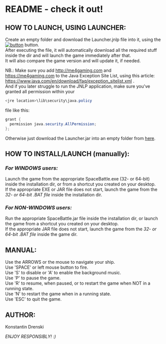 # README - check it out!

## HOW TO LAUNCH, USING LAUNCHER:

Create an empty folder and download the Launcher.jnlp file into it, using the [![button](https://java.com/js/webstart.png)](http://me4gaming.com/LauncherSB/Launcher.jnlp) button.  
After executing the file, it will automatically download all the required stuff inside the dir 
and will launch the game immediately after that.  
It will also compare the game version and will update it, if needed.

NB.: Make sure you add http://me4gaming.com and https://me4gaming.com to the Java Exception Site List, using this article: https://www.java.com/en/download/faq/exception_sitelist.xml .  
And if you later struggle to run the JNLP application, make sure you've granted all permission within your 

```java
<jre location>\lib\security\java.policy
```
file like this:
  
```java
grant {
  permission java.security.AllPermission;
};
```

Otherwise just download the Launcher.jar into an empty folder from [here](https://github.com/Hunterszone/MyJavaGames/blob/master/SpaceBattle/Launcher.jar?raw=true).

## HOW TO INSTALL/LAUNCH (manually):

### *For WINDOWS users:*   
Launch the game from the appropriate SpaceBattle.exe (32- or 64-bit) inside the installation dir, or from a shortcut you created on your desktop.  
If the appropriate EXE or JAR file does not start, launch the game from the *32- or 64-bit .BAT file* inside the installation dir.


### *For NON-WINDOWS users:*   
Run the appropriate SpaceBattle.jar file inside the installation dir, or launch the game from a shortcut you created on your desktop.  
If the appropriate JAR file does not start, launch the game from the *32- or 64-bit .BAT file* inside the game dir.



## MANUAL: 

Use the ARROWS or the mouse to navigate your ship.   
Use 'SPACE' or left mouse button to fire.    
Use 'S' to disable or 'A' to enable the background music.  
Use 'P' to pause the game.  
Use 'R' to resume, when paused, or to restart the game when NOT in a running state.  
Use 'N' to restart the game when in a running state.  
Use 'ESC' to quit the game.  



## AUTHOR: 

Konstantin Drenski


*ENJOY RESPONSIBLY! :)*
